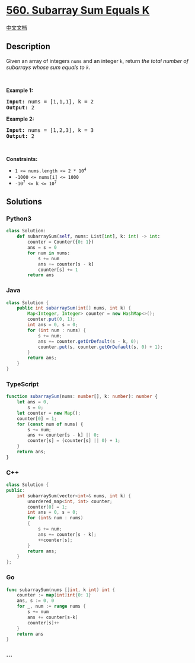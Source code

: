 # [560. Subarray Sum Equals K](https://leetcode.com/problems/subarray-sum-equals-k)

[中文文档](/solution/0500-0599/0560.Subarray%20Sum%20Equals%20K/README.md)

## Description

<p>Given an array of integers <code>nums</code> and an integer <code>k</code>, return <em>the total number of subarrays whose sum equals to <code>k</code></em>.</p>

<p>&nbsp;</p>
<p><strong>Example 1:</strong></p>
<pre><strong>Input:</strong> nums = [1,1,1], k = 2
<strong>Output:</strong> 2
</pre><p><strong>Example 2:</strong></p>
<pre><strong>Input:</strong> nums = [1,2,3], k = 3
<strong>Output:</strong> 2
</pre>
<p>&nbsp;</p>
<p><strong>Constraints:</strong></p>

<ul>
	<li><code>1 &lt;= nums.length &lt;= 2 * 10<sup>4</sup></code></li>
	<li><code>-1000 &lt;= nums[i] &lt;= 1000</code></li>
	<li><code>-10<sup>7</sup> &lt;= k &lt;= 10<sup>7</sup></code></li>
</ul>

## Solutions

<!-- tabs:start -->

### **Python3**

```python
class Solution:
    def subarraySum(self, nums: List[int], k: int) -> int:
        counter = Counter({0: 1})
        ans = s = 0
        for num in nums:
            s += num
            ans += counter[s - k]
            counter[s] += 1
        return ans
```

### **Java**

```java
class Solution {
    public int subarraySum(int[] nums, int k) {
        Map<Integer, Integer> counter = new HashMap<>();
        counter.put(0, 1);
        int ans = 0, s = 0;
        for (int num : nums) {
            s += num;
            ans += counter.getOrDefault(s - k, 0);
            counter.put(s, counter.getOrDefault(s, 0) + 1);
        }
        return ans;
    }
}
```

### **TypeScript**

```ts
function subarraySum(nums: number[], k: number): number {
    let ans = 0,
        s = 0;
    let counter = new Map();
    counter[0] = 1;
    for (const num of nums) {
        s += num;
        ans += counter[s - k] || 0;
        counter[s] = (counter[s] || 0) + 1;
    }
    return ans;
}
```

### **C++**

```cpp
class Solution {
public:
    int subarraySum(vector<int>& nums, int k) {
        unordered_map<int, int> counter;
        counter[0] = 1;
        int ans = 0, s = 0;
        for (int& num : nums)
        {
            s += num;
            ans += counter[s - k];
            ++counter[s];
        }
        return ans;
    }
};
```

### **Go**

```go
func subarraySum(nums []int, k int) int {
	counter := map[int]int{0: 1}
	ans, s := 0, 0
	for _, num := range nums {
		s += num
		ans += counter[s-k]
		counter[s]++
	}
	return ans
}
```

### **...**

```

```

<!-- tabs:end -->
